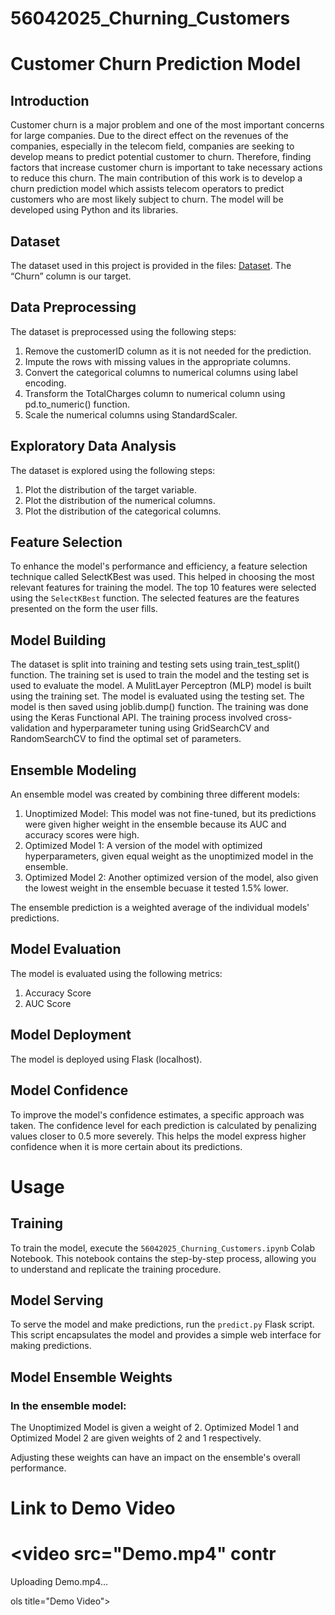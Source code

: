 ﻿# 56042025_Churning_Customers

# Customer Churn Prediction Model

## Introduction

Customer churn is a major problem and one of the most important concerns for large companies. Due to the direct effect on the revenues of the companies, especially in the telecom field, companies are seeking to develop means to predict potential customer to churn. Therefore, finding factors that increase customer churn is important to take necessary actions to reduce this churn. The main contribution of this work is to develop a churn prediction model which assists telecom operators to predict customers who are most likely subject to churn. The model will be developed using Python and its libraries.

## Dataset

The dataset used in this project is provided in the files: [Dataset](CustomerChurn_dataset.csv).  The “Churn” column is our target.

## Data Preprocessing

The dataset is preprocessed using the following steps:

1.	Remove the customerID column as it is not needed for the prediction.
2.	Impute the rows with missing values in the appropriate columns.
3.	Convert the categorical columns to numerical columns using label encoding.
4. Transform the TotalCharges column to numerical column using pd.to_numeric() function.
5.	Scale the numerical columns using StandardScaler.

## Exploratory Data Analysis

The dataset is explored using the following steps:

1.	Plot the distribution of the target variable.
2.	Plot the distribution of the numerical columns.
3.	Plot the distribution of the categorical columns.

## Feature Selection

To enhance the model's performance and efficiency, a feature selection technique called SelectKBest was used. This helped in choosing the most relevant features for training the model. The top 10 features were selected using the `SelectKBest` function. The selected features are the features presented on the form the user fills.

## Model Building

The dataset is split into training and testing sets using train_test_split() function. The training set is used to train the model and the testing set is used to evaluate the model. A MulitLayer Perceptron (MLP) model is built using the training set. The model is evaluated using the testing set. The model is then saved using joblib.dump() function. The training was done using the Keras Functional API. The training process involved cross-validation and hyperparameter tuning using GridSearchCV and RandomSearchCV to find the optimal set of parameters.

## Ensemble Modeling
An ensemble model was created by combining three different models:

1. Unoptimized Model: This model was not fine-tuned, but its predictions were given higher weight in the ensemble because its AUC and accuracy scores were high.
2. Optimized Model 1: A version of the model with optimized hyperparameters, given equal weight as the unoptimized model in the ensemble.
3. Optimized Model 2: Another optimized version of the model, also given the lowest weight in the ensemble becuase it tested 1.5% lower.

The ensemble prediction is a weighted average of the individual models' predictions.

## Model Evaluation

The model is evaluated using the following metrics:

1.	Accuracy Score
2.	AUC Score

## Model Deployment

The model is deployed using Flask (localhost).

## Model Confidence
To improve the model's confidence estimates, a specific approach was taken. The confidence level for each prediction is calculated by penalizing values closer to 0.5 more severely. This helps the model express higher confidence when it is more certain about its predictions.

# Usage
## Training
To train the model, execute the `56042025_Churning_Customers.ipynb` Colab Notebook. This notebook contains the step-by-step process, allowing you to understand and replicate the training procedure.

## Model Serving
To serve the model and make predictions, run the `predict.py` Flask script. This script encapsulates the model and provides a simple web interface for making predictions.

## Model Ensemble Weights
### In the ensemble model:

The Unoptimized Model is given a weight of 2.
Optimized Model 1 and Optimized Model 2 are given weights of 2 and 1 respectively.

Adjusting these weights can have an impact on the ensemble's overall performance.

# Link to Demo Video

# <video src="Demo.mp4" contr

Uploading Demo.mp4…

ols title="Demo Video"></video>
